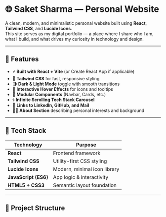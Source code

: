 # 🌐 Saket Sharma — Personal Website

A clean, modern, and minimalistic personal website built using **React**, **Tailwind CSS**, and **Lucide Icons**.  
This site serves as my digital portfolio — a place where I share who I am, what I build, and what drives my curiosity in technology and design.

--- 

## 🚀 Features

- ⚡ **Built with React + Vite** (or Create React App if applicable)
- 🎨 **Tailwind CSS** for fast, responsive styling
- 🌗 **Dark & Light Mode** toggle with smooth transitions
- 🧠 **Interactive Hover Effects** for icons and tooltips
- 🧩 **Modular Components** (Navbar, Cards, etc.)
- 🌀 **Infinite Scrolling Tech Stack Carousel**
- 💼 **Links to LinkedIn, GitHub, and Mail**
- 🧍‍♂️ **About Section** describing personal interests and background

---

## 🧰 Tech Stack

| Technology | Purpose |
|-------------|----------|
| **React** | Frontend framework |
| **Tailwind CSS** | Utility-first CSS styling |
| **Lucide Icons** | Modern, minimal icon library |
| **JavaScript (ES6)** | App logic & interactivity |
| **HTML5 + CSS3** | Semantic layout foundation |

---

## 📁 Project Structure

